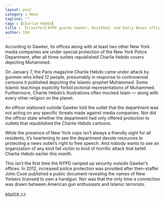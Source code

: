 ```yaml
---
layout: post
category : News
tagline: ""
tags : [Charlie Hebdo]
title : 【transfer】NYPD guards Gawker, BuzzFeed, and Daily Beast offices after republishing Charlie Hebdo cartoons
author: SSH
---
```


According to Gawker, its offices along with at least two other New York media companies are under special protection of the New York Police Department, after all three outlets republished Charlie Hebdo covers depicting Muhammed.

On January 7, the Paris magazine Charlie Hebdo came under attack by gunmen who killed 12 people, presumably in response to controversial cartoons it published depicting the Islamic prophet Muhammed. Some Islamic teachings explicitly forbid pictorial representations of Muhammed. Furthermore, Charlie Hebdo’s illustrations often mocked Islam — along with every other religion on the planet.

An officer stationed outside Gawker told the outlet that the department was not acting on any specific threats made against media companies. Nor did the officer state whether the department had only offered protection to outlets that republished the Charlie Hebdo cartoons.

While the presence of New York cops isn’t always a friendly sight for all residents, it’s heartening to see the department devote resources to protecting a news outlet’s right to free speech. And nobody wants to see an organization of any kind fall victim to kind of horrific attack that befell Charlie Hebdo earlier this month.

This isn’t the first time the NYPD ramped up security outside Gawker’s offices. In 2012, increased police protection was provided after then-staffer John Cook published a public document revealing the names of New Yorkers licensed to own a handgun. Nor was that the only time a connection was drawn between American gun enthusiasts and Islamic terrorists.

[source >>](http://pando.com/2015/01/22/nypd-guards-gawker-buzzfeed-and-daily-beast-offices-after-republishing-charlie-hebdo-cartoons/)